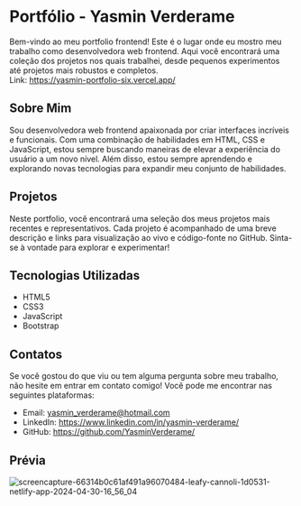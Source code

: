 # Portfólio - Yasmin Verderame
Bem-vindo ao meu portfolio frontend! Este é o lugar onde eu mostro meu trabalho como desenvolvedora web frontend. Aqui você encontrará uma coleção dos projetos nos quais trabalhei, desde pequenos experimentos até projetos mais robustos e completos.
<br>
Link: https://yasmin-portfolio-six.vercel.app/

## Sobre Mim
Sou desenvolvedora web frontend apaixonada por criar interfaces incríveis e funcionais. Com uma combinação de habilidades em HTML, CSS e JavaScript, estou sempre buscando maneiras de elevar a experiência do usuário a um novo nível. Além disso, estou sempre aprendendo e explorando novas tecnologias para expandir meu conjunto de habilidades.

## Projetos
Neste portfolio, você encontrará uma seleção dos meus projetos mais recentes e representativos. Cada projeto é acompanhado de uma breve descrição e links para visualização ao vivo e código-fonte no GitHub. Sinta-se à vontade para explorar e experimentar!

## Tecnologias Utilizadas
- HTML5
- CSS3 
- JavaScript
- Bootstrap

## Contatos
Se você gostou do que viu ou tem alguma pergunta sobre meu trabalho, não hesite em entrar em contato comigo! Você pode me encontrar nas seguintes plataformas:

- Email: yasmin_verderame@hotmail.com
- LinkedIn: https://www.linkedin.com/in/yasmin-verderame/
- GitHub: https://github.com/YasminVerderame/

## Prévia
![screencapture-66314b0c61af491a96070484-leafy-cannoli-1d0531-netlify-app-2024-04-30-16_56_04](https://github.com/YasminVerderame/portfolio/assets/73840387/3c52932b-3d51-4c00-9d10-1bf402c339ec)
